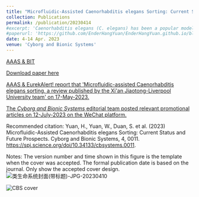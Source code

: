 ```yaml
---
title: "Microfluidic-Assisted Caenorhabditis elegans Sorting: Current Status and Future Prospects (Cover Paper)"
collection: Publications
permalink: /publication/20230414
#excerpt: 'Caenorhabditis elegans (C. elegans) has been a popular model organism for several decades since its first discovery of the huge research potential for modeling human diseases and genetics. Sorting is an important means of providing stage- or age-synchronized worm populations for many worm-based bioassays. However, conventional manual techniques for C. elegans sorting are tedious and inefficient, and commercial complex object parametric analyzer and sorter (COPAS) is too expensive and bulky for most laboratories. Recently, the development of lab-on-a-chip (microfluidics) technology has greatly facilitated C. elegans studies where large numbers of synchronized worm populations are required and advances of new designs, mechanisms, and automation algorithms. Most previous reviews have focused on the development of microfluidic devices but lacked the summaries and discussions of the biological research demands of C. elegans, and are hard to read for worm researchers. We aim to comprehensively review the up-to-date microfluidic-assisted C. elegans sorting developments from several angles to suit the different background researchers, i.e., biologists and engineers. First, we highlighted the microfluidic C. elegans sorting devices' advantages and limitations compared to the conventional commercialized worm sorting tools. Second, to benefit the engineers, we reviewed the current devices from the perspectives of active or passive sorting, sorting strategies, target populations, and sorting criteria. Third, to benefit the biologists, we reviewed the contributions of sorting to biological research. We expect, by providing this comprehensive review, that each researcher from this multidisciplinary community can effectively find the needed information and, in turn, facilitate future research.'
#paperurl: 'https://github.com/EnderHangYuan/EnderHangYuan.github.io/blob/master/_publications/2023-4-14-Microfluidic-Assisted%20Caenorhabdits%20elegans%20Sorting%20Current%20Status%20and%20Future%20Prospects.pdf'
date: 4-14 Apr. 2023
venue: 'Cyborg and Bionic Systems'
---
```


[AAAS & BIT](https://spj.science.org/doi/10.34133/cbsystems.0011)

[Download paper here](https://github.com/EnderHangYuan/EnderHangYuan.github.io/blob/master/_publications/2023-4-14-Microfluidic-Assisted%20Caenorhabdits%20elegans%20Sorting%20Current%20Status%20and%20Future%20Prospects.pdf)

[AAAS & EurekAlert! report that 'Microfluidic-assisted Caenorhabditis elegans sorting, a review published by the Xi'an Jiaotong-Liverpool University team' on 17-May-2023.](https://www.eurekalert.org/news-releases/989423)

[The _Cyborg and Bionic Systems_ editorial team posted relevant promotional articles on 12-July-2023 on the WeChat platform.](https://mp.weixin.qq.com/s/awUN0H9_5Mm4O1z_1zCOmQ)

Recommended citation: Yuan, H., Yuan, W., Duan, S. et al. (2023) Microfluidic-Assisted Caenorhabditis elegans Sorting: Current Status and Future Prospects. Cyborg and Bionic Systems, 4, 0011. https://spj.science.org/doi/10.34133/cbsystems.0011.

Notes: The version number and time shown in this figure is the template when the cover was accepted. The formal publication date is based on the journal. Only show the accepted cover design.
![类生命系统封面(带标题)-JPG-20230410](https://user-images.githubusercontent.com/98693538/231531889-f9840127-c550-4d8a-a540-4c254b345cc9.jpg)

![CBS cover](https://github.com/EnderHangYuan/EnderHangYuan.github.io/assets/98693538/2939bde2-d32a-458a-b24d-c7a7f104e9e6)
